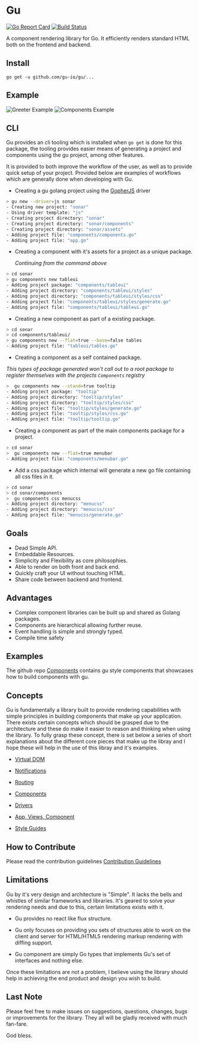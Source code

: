 Gu
==

[![Go Report Card](https://goreportcard.com/badge/github.com/gu-io/gu)](https://goreportcard.com/report/github.com/gu-io/gu)
[![Build Status](https://travis-ci.org/gu-io/gu.svg?branch=master)](https://travis-ci.org/gu-io/gu)

A component rendering library for Go. It efficiently renders standard HTML both on the frontend and backend.

Install
-------

```
go get -u github.com/gu-io/gu/...
```

Example
-------

![Greeter Example](./media/greeter.jpg)
![Components Example](./media/components.jpg)


CLI
---

Gu provides an cli tooling which is installed when `go get` is done for this package, the tooling provides easier means of generating a project and components using the gu project, among other features.

It is provided to both improve the workflow of the user, as well as to provide quick setup of your project. Provided below are examples of workflows which are generally done when developing with Gu.

-	Creating a gu golang project using the [GopherJS](https://github.com/gu-io/gopherjs) driver

```bash
> gu new --driver=js sonar
- Creating new project: "sonar"
- Using driver template: "js"
- Creating project directory: "sonar"
- Creating project directory: "sonar/components"
- Creating project directory: "sonar/assets"
- Adding project file: "components/components.go"
- Adding project file: "app.go"
```

-	Creating a component with it's assets for a project as a unique package.

	*Continuing from the command above*

```bash
> cd sonar
> gu components new tableui
- Adding project package: "components/tableui"
- Adding project directory: "components/tableui/styles"
- Adding project directory: "components/tableui/styles/css"
- Adding project file: "components/tableui/styles/generate.go"
- Adding project file: "components/tableui/tableui.go"

```

-	Creating a new component as part of a existing package.

```bash
> cd sonar
> cd components/tableui/
> gu components new --flat=true --base=false tables
- Adding project file: "tableui/tables.go"
```

-	Creating a component as a self contained package.

*This types of package generated won't call out to a root package to register themselves with the projects `Components` registry*

```bash
>  gu components new --stand=true tooltip
- Adding project package: "tooltip"
- Adding project directory: "tooltip/styles"
- Adding project directory: "tooltip/styles/css"
- Adding project file: "tooltip/styles/generate.go"
- Adding project file: "tooltip/styles/css.go"
- Adding project file: "tooltip/tooltip.go"
```

-	Creating a component as part of the main components package for a project.

```bash
> cd sonar
>  gu components new --flat=true menubar
- Adding project file: "components/menubar.go"
```

-	Add a css package which internal will generate a new go file containing all css files in it.

```bash
> cd sonar
> cd sonar/components
>  gu components css menucss
- Adding project directory: "menucss"
- Adding project directory: "menucss/css"
- Adding project file: "menucss/generate.go"
```

Goals
-----

-	Dead Simple API.
-	Embeddable Resources.
-	Simplicity and Flexibility as core philosophies.
-	Able to render on both front and back end.
-	Quickly craft your UI without touching HTML.
-	Share code between backend and frontend.

Advantages
----------

-	Complex component libraries can be built up and shared as Golang packages.
-	Components are hierarchical allowing further reuse.
-	Event handling is simple and strongly typed.
-	Compile time safety

Examples
--------

The github repo [Components](https://github.com/gu-io/components) contains gu style components that
showcases how to build components with gu. 

Concepts
--------

Gu is fundamentally a library built to provide rendering capabilities with simple principles in building components that make up your application. There exists certain concepts which should be grasped due to the architecture and these do make it easier to reason and thinking when using the library. To fully grasp these concept, there is set below a series of short explanations about the different core pieces that make up the libray and I hope these will help in the use of this libray and it's examples.

-	[Virtual DOM](./docs/concepts/dom.md)

-	[Notifications](./docs/concepts/notifications.md)

-	[Routing](./docs/concepts/routing.md)

-	[Components](./docs/concepts/components.md)

-	[Drivers](./docs/concepts/drivers.md)

-	[App, Views, Component](./docs/concepts/app.md)

-	[Style Guides](./docs/concepts/theme.md)

How to Contribute
-----------------

Please read the contribution guidelines [Contribution Guidelines](./docs/concepts/contributing.md)

Limitations
-----------

Gu by it's very design and architecture is "Simple". It lacks the bells and whistles of similar frameworks and libraries. It's geared to solve your rendering needs and due to this, certain limitations exists with it.

-	Gu provides no react like flux structure.

-	Gu only focuses on providing you sets of structures able to work on the client and server for HTML/HTML5 rendering markup rendering with diffing support.

-	Gu component are simply Go types that implements Gu's set of interfaces and nothing else.

Once these limitations are not a problem, I believe using the library should help in achieving the end product and design you wish to build.

Last Note
---------

Please feel free to make issues on suggestions, questions, changes, bugs or improvements for the library. They all will be gladly received with much fan-fare.

God bless.
